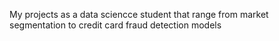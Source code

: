 My projects as a data sciencce student that range from market segmentation to credit card fraud detection models
